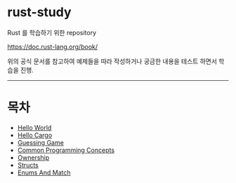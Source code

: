 # rust-study

Rust 를 학습하기 위한 repository

https://doc.rust-lang.org/book/

위의 공식 문서를 참고하여 예제들을 따라 작성하거나 궁금한 내용을 테스트 하면서 학습을 진행.

---

# 목차

* [Hello World](./projects/hello_world)
* [Hello Cargo](./projects/hello_cargo)
* [Guessing Game](./projects/guessing_game)
* [Common Programming Concepts](./projects/concept)
* [Ownership](./projects/ownership)
* [Structs](./projects/structs)
* [Enums And Match](./projects/enums_and_match)
